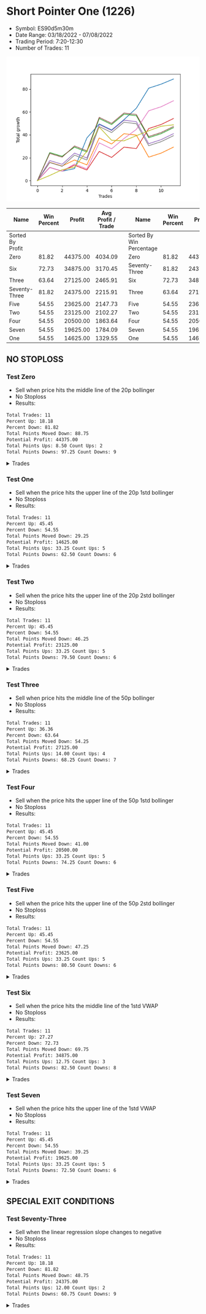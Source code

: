 # Short Pointer One (1226) 
- Symbol: ES90d5m30m
- Date Range: 03/18/2022 - 07/08/2022
- Trading Period: 7:20-12:30
- Number of Trades: 11

![Plot](ShortPointerOne(1226)ES90d5m30m.png)

| Name | Win Percent | Profit | Avg Profit / Trade |     | Name | Win Percent | Profit | Avg Profit / Trade |
| ---- | ----------- | ------ | ------------------ | --- | ---- | ----------- | ------ | ------------------ |
| Sorted By <br> Profit | | | | | Sorted By <br> Win Percentage ||||
| Zero | 81.82 | 44375.00 | 4034.09 |     | Zero | 81.82 | 44375.00 | 4034.09 |
| Six | 72.73 | 34875.00 | 3170.45 |     | Seventy-Three | 81.82 | 24375.00 | 2215.91 |
| Three | 63.64 | 27125.00 | 2465.91 |     | Six | 72.73 | 34875.00 | 3170.45 |
| Seventy-Three | 81.82 | 24375.00 | 2215.91 |     | Three | 63.64 | 27125.00 | 2465.91 |
| Five | 54.55 | 23625.00 | 2147.73 |     | Five | 54.55 | 23625.00 | 2147.73 |
| Two | 54.55 | 23125.00 | 2102.27 |     | Two | 54.55 | 23125.00 | 2102.27 |
| Four | 54.55 | 20500.00 | 1863.64 |     | Four | 54.55 | 20500.00 | 1863.64 |
| Seven | 54.55 | 19625.00 | 1784.09 |     | Seven | 54.55 | 19625.00 | 1784.09 |
| One | 54.55 | 14625.00 | 1329.55 |     | One | 54.55 | 14625.00 | 1329.55 |

## NO STOPLOSS

### Test Zero
* Sell when price hits the middle line of the 20p bollinger
* No Stoploss
* Results:
```
Total Trades: 11
Percent Up: 18.18
Percent Down: 81.82
Total Points Moved Down: 88.75
Potential Profit: 44375.00
Total Points Ups: 8.50 Count Ups: 2
Total Points Downs: 97.25 Count Downs: 9
```

<details><summary>Trades</summary>

<code>In: 2022-04-06 10:55:00		Out: 2022-04-06 11:00:10		Total Position Time: 05:10		Total Move Down: 11.50		Total to Date: 11.50</code> <br />
<code>In: 2022-04-07 12:20:00		Out: 2022-04-07 12:46:00		Total Position Time: 26:00		Total Move Down: -3.25		Total to Date: 8.25</code> <br />
<code>In: 2022-04-20 10:50:00		Out: 2022-04-20 11:13:25		Total Position Time: 23:25		Total Move Down: 2.25		Total to Date: 10.50</code> <br />
<code>In: 2022-04-25 11:55:00		Out: 2022-04-25 12:07:15		Total Position Time: 12:15		Total Move Down: 26.75		Total to Date: 37.25</code> <br />
<code>In: 2022-05-19 12:10:00		Out: 2022-05-19 12:18:20		Total Position Time: 08:20		Total Move Down: 12.25		Total to Date: 49.50</code> <br />
<code>In: 2022-05-24 11:00:00		Out: 2022-05-24 11:30:55		Total Position Time: 30:55		Total Move Down: -5.25		Total to Date: 44.25</code> <br />
<code>In: 2022-05-24 11:15:00		Out: 2022-05-24 11:45:55		Total Position Time: 30:55		Total Move Down: 9.00		Total to Date: 53.25</code> <br />
<code>In: 2022-06-10 11:25:00		Out: 2022-06-10 11:41:20		Total Position Time: 16:20		Total Move Down: 10.00		Total to Date: 63.25</code> <br />
<code>In: 2022-06-15 11:55:00		Out: 2022-06-15 11:58:05		Total Position Time: 03:05		Total Move Down: 17.50		Total to Date: 80.75</code> <br />
<code>In: 2022-06-27 08:30:00		Out: 2022-06-27 09:00:55		Total Position Time: 30:55		Total Move Down: 3.50		Total to Date: 84.25</code> <br />
<code>In: 2022-07-07 12:25:00		Out: 2022-07-07 12:38:25		Total Position Time: 13:25		Total Move Down: 4.50		Total to Date: 88.75</code> <br />


</details>

### Test One
* Sell when the price hits the upper line of the 20p 1std bollinger
* No Stoploss
* Results:
```
Total Trades: 11
Percent Up: 45.45
Percent Down: 54.55
Total Points Moved Down: 29.25
Potential Profit: 14625.00
Total Points Ups: 33.25 Count Ups: 5
Total Points Downs: 62.50 Count Downs: 6
```

<details><summary>Trades</summary>

<code>In: 2022-04-06 10:55:00		Out: 2022-04-06 11:09:45		Total Position Time: 14:45		Total Move Down: 16.00		Total to Date: 16.00</code> <br />
<code>In: 2022-04-07 12:20:00		Out: 2022-04-07 12:46:00		Total Position Time: 26:00		Total Move Down: -3.25		Total to Date: 12.75</code> <br />
<code>In: 2022-04-20 10:50:00		Out: 2022-04-20 11:17:15		Total Position Time: 27:15		Total Move Down: 5.25		Total to Date: 18.00</code> <br />
<code>In: 2022-04-25 11:55:00		Out: 2022-04-25 12:25:55		Total Position Time: 30:55		Total Move Down: -4.25		Total to Date: 13.75</code> <br />
<code>In: 2022-05-19 12:10:00		Out: 2022-05-19 12:24:50		Total Position Time: 14:50		Total Move Down: 23.50		Total to Date: 37.25</code> <br />
<code>In: 2022-05-24 11:00:00		Out: 2022-05-24 11:30:55		Total Position Time: 30:55		Total Move Down: -5.25		Total to Date: 32.00</code> <br />
<code>In: 2022-05-24 11:15:00		Out: 2022-05-24 11:45:55		Total Position Time: 30:55		Total Move Down: 9.00		Total to Date: 41.00</code> <br />
<code>In: 2022-06-10 11:25:00		Out: 2022-06-10 11:55:55		Total Position Time: 30:55		Total Move Down: -1.25		Total to Date: 39.75</code> <br />
<code>In: 2022-06-15 11:55:00		Out: 2022-06-15 12:25:55		Total Position Time: 30:55		Total Move Down: -19.25		Total to Date: 20.50</code> <br />
<code>In: 2022-06-27 08:30:00		Out: 2022-06-27 09:00:55		Total Position Time: 30:55		Total Move Down: 3.50		Total to Date: 24.00</code> <br />
<code>In: 2022-07-07 12:25:00		Out: 2022-07-07 12:46:00		Total Position Time: 21:00		Total Move Down: 5.25		Total to Date: 29.25</code> <br />


</details>

### Test Two
* Sell when the price hits the upper line of the 20p 2std bollinger
* No Stoploss
* Results:
```
Total Trades: 11
Percent Up: 45.45
Percent Down: 54.55
Total Points Moved Down: 46.25
Potential Profit: 23125.00
Total Points Ups: 33.25 Count Ups: 5
Total Points Downs: 79.50 Count Downs: 6
```

<details><summary>Trades</summary>

<code>In: 2022-04-06 10:55:00		Out: 2022-04-06 11:15:15		Total Position Time: 20:15		Total Move Down: 24.50		Total to Date: 24.50</code> <br />
<code>In: 2022-04-07 12:20:00		Out: 2022-04-07 12:46:00		Total Position Time: 26:00		Total Move Down: -3.25		Total to Date: 21.25</code> <br />
<code>In: 2022-04-20 10:50:00		Out: 2022-04-20 11:19:15		Total Position Time: 29:15		Total Move Down: 8.00		Total to Date: 29.25</code> <br />
<code>In: 2022-04-25 11:55:00		Out: 2022-04-25 12:25:55		Total Position Time: 30:55		Total Move Down: -4.25		Total to Date: 25.00</code> <br />
<code>In: 2022-05-19 12:10:00		Out: 2022-05-19 12:40:55		Total Position Time: 30:55		Total Move Down: 29.25		Total to Date: 54.25</code> <br />
<code>In: 2022-05-24 11:00:00		Out: 2022-05-24 11:30:55		Total Position Time: 30:55		Total Move Down: -5.25		Total to Date: 49.00</code> <br />
<code>In: 2022-05-24 11:15:00		Out: 2022-05-24 11:45:55		Total Position Time: 30:55		Total Move Down: 9.00		Total to Date: 58.00</code> <br />
<code>In: 2022-06-10 11:25:00		Out: 2022-06-10 11:55:55		Total Position Time: 30:55		Total Move Down: -1.25		Total to Date: 56.75</code> <br />
<code>In: 2022-06-15 11:55:00		Out: 2022-06-15 12:25:55		Total Position Time: 30:55		Total Move Down: -19.25		Total to Date: 37.50</code> <br />
<code>In: 2022-06-27 08:30:00		Out: 2022-06-27 09:00:55		Total Position Time: 30:55		Total Move Down: 3.50		Total to Date: 41.00</code> <br />
<code>In: 2022-07-07 12:25:00		Out: 2022-07-07 12:46:00		Total Position Time: 21:00		Total Move Down: 5.25		Total to Date: 46.25</code> <br />


</details>

### Test Three
* Sell when price hits the middle line of the 50p bollinger
* No Stoploss
* Results:
```
Total Trades: 11
Percent Up: 36.36
Percent Down: 63.64
Total Points Moved Down: 54.25
Potential Profit: 27125.00
Total Points Ups: 14.00 Count Ups: 4
Total Points Downs: 68.25 Count Downs: 7
```

<details><summary>Trades</summary>

<code>In: 2022-04-06 10:55:00		Out: 2022-04-06 11:08:35		Total Position Time: 13:35		Total Move Down: 11.50		Total to Date: 11.50</code> <br />
<code>In: 2022-04-07 12:20:00		Out: 2022-04-07 12:46:00		Total Position Time: 26:00		Total Move Down: -3.25		Total to Date: 8.25</code> <br />
<code>In: 2022-04-20 10:50:00		Out: 2022-04-20 11:17:15		Total Position Time: 27:15		Total Move Down: 5.25		Total to Date: 13.50</code> <br />
<code>In: 2022-04-25 11:55:00		Out: 2022-04-25 12:25:55		Total Position Time: 30:55		Total Move Down: -4.25		Total to Date: 9.25</code> <br />
<code>In: 2022-05-19 12:10:00		Out: 2022-05-19 12:21:15		Total Position Time: 11:15		Total Move Down: 16.25		Total to Date: 25.50</code> <br />
<code>In: 2022-05-24 11:00:00		Out: 2022-05-24 11:30:55		Total Position Time: 30:55		Total Move Down: -5.25		Total to Date: 20.25</code> <br />
<code>In: 2022-05-24 11:15:00		Out: 2022-05-24 11:45:55		Total Position Time: 30:55		Total Move Down: 9.00		Total to Date: 29.25</code> <br />
<code>In: 2022-06-10 11:25:00		Out: 2022-06-10 11:55:55		Total Position Time: 30:55		Total Move Down: -1.25		Total to Date: 28.00</code> <br />
<code>In: 2022-06-15 11:55:00		Out: 2022-06-15 11:58:05		Total Position Time: 03:05		Total Move Down: 17.50		Total to Date: 45.50</code> <br />
<code>In: 2022-06-27 08:30:00		Out: 2022-06-27 09:00:55		Total Position Time: 30:55		Total Move Down: 3.50		Total to Date: 49.00</code> <br />
<code>In: 2022-07-07 12:25:00		Out: 2022-07-07 12:46:00		Total Position Time: 21:00		Total Move Down: 5.25		Total to Date: 54.25</code> <br />


</details>

### Test Four
* Sell when the price hits the upper line of the 50p 1std bollinger
* No Stoploss
* Results:
```
Total Trades: 11
Percent Up: 45.45
Percent Down: 54.55
Total Points Moved Down: 41.00
Potential Profit: 20500.00
Total Points Ups: 33.25 Count Ups: 5
Total Points Downs: 74.25 Count Downs: 6
```

<details><summary>Trades</summary>

<code>In: 2022-04-06 10:55:00		Out: 2022-04-06 11:11:20		Total Position Time: 16:20		Total Move Down: 17.50		Total to Date: 17.50</code> <br />
<code>In: 2022-04-07 12:20:00		Out: 2022-04-07 12:46:00		Total Position Time: 26:00		Total Move Down: -3.25		Total to Date: 14.25</code> <br />
<code>In: 2022-04-20 10:50:00		Out: 2022-04-20 11:20:55		Total Position Time: 30:55		Total Move Down: 9.75		Total to Date: 24.00</code> <br />
<code>In: 2022-04-25 11:55:00		Out: 2022-04-25 12:25:55		Total Position Time: 30:55		Total Move Down: -4.25		Total to Date: 19.75</code> <br />
<code>In: 2022-05-19 12:10:00		Out: 2022-05-19 12:30:05		Total Position Time: 20:05		Total Move Down: 29.25		Total to Date: 49.00</code> <br />
<code>In: 2022-05-24 11:00:00		Out: 2022-05-24 11:30:55		Total Position Time: 30:55		Total Move Down: -5.25		Total to Date: 43.75</code> <br />
<code>In: 2022-05-24 11:15:00		Out: 2022-05-24 11:45:55		Total Position Time: 30:55		Total Move Down: 9.00		Total to Date: 52.75</code> <br />
<code>In: 2022-06-10 11:25:00		Out: 2022-06-10 11:55:55		Total Position Time: 30:55		Total Move Down: -1.25		Total to Date: 51.50</code> <br />
<code>In: 2022-06-15 11:55:00		Out: 2022-06-15 12:25:55		Total Position Time: 30:55		Total Move Down: -19.25		Total to Date: 32.25</code> <br />
<code>In: 2022-06-27 08:30:00		Out: 2022-06-27 09:00:55		Total Position Time: 30:55		Total Move Down: 3.50		Total to Date: 35.75</code> <br />
<code>In: 2022-07-07 12:25:00		Out: 2022-07-07 12:46:00		Total Position Time: 21:00		Total Move Down: 5.25		Total to Date: 41.00</code> <br />


</details>

### Test Five
* Sell when the price hits the upper line of the 50p 2std bollinger
* No Stoploss
* Results:
```
Total Trades: 11
Percent Up: 45.45
Percent Down: 54.55
Total Points Moved Down: 47.25
Potential Profit: 23625.00
Total Points Ups: 33.25 Count Ups: 5
Total Points Downs: 80.50 Count Downs: 6
```

<details><summary>Trades</summary>

<code>In: 2022-04-06 10:55:00		Out: 2022-04-06 11:15:05		Total Position Time: 20:05		Total Move Down: 23.75		Total to Date: 23.75</code> <br />
<code>In: 2022-04-07 12:20:00		Out: 2022-04-07 12:46:00		Total Position Time: 26:00		Total Move Down: -3.25		Total to Date: 20.50</code> <br />
<code>In: 2022-04-20 10:50:00		Out: 2022-04-20 11:20:55		Total Position Time: 30:55		Total Move Down: 9.75		Total to Date: 30.25</code> <br />
<code>In: 2022-04-25 11:55:00		Out: 2022-04-25 12:25:55		Total Position Time: 30:55		Total Move Down: -4.25		Total to Date: 26.00</code> <br />
<code>In: 2022-05-19 12:10:00		Out: 2022-05-19 12:40:55		Total Position Time: 30:55		Total Move Down: 29.25		Total to Date: 55.25</code> <br />
<code>In: 2022-05-24 11:00:00		Out: 2022-05-24 11:30:55		Total Position Time: 30:55		Total Move Down: -5.25		Total to Date: 50.00</code> <br />
<code>In: 2022-05-24 11:15:00		Out: 2022-05-24 11:45:55		Total Position Time: 30:55		Total Move Down: 9.00		Total to Date: 59.00</code> <br />
<code>In: 2022-06-10 11:25:00		Out: 2022-06-10 11:55:55		Total Position Time: 30:55		Total Move Down: -1.25		Total to Date: 57.75</code> <br />
<code>In: 2022-06-15 11:55:00		Out: 2022-06-15 12:25:55		Total Position Time: 30:55		Total Move Down: -19.25		Total to Date: 38.50</code> <br />
<code>In: 2022-06-27 08:30:00		Out: 2022-06-27 09:00:55		Total Position Time: 30:55		Total Move Down: 3.50		Total to Date: 42.00</code> <br />
<code>In: 2022-07-07 12:25:00		Out: 2022-07-07 12:46:00		Total Position Time: 21:00		Total Move Down: 5.25		Total to Date: 47.25</code> <br />


</details>

### Test Six
* Sell when the price hits the middle line of the 1std VWAP
* No Stoploss
* Results:
```
Total Trades: 11
Percent Up: 27.27
Percent Down: 72.73
Total Points Moved Down: 69.75
Potential Profit: 34875.00
Total Points Ups: 12.75 Count Ups: 3
Total Points Downs: 82.50 Count Downs: 8
```

<details><summary>Trades</summary>

<code>In: 2022-04-06 10:55:00		Out: 2022-04-06 11:00:10		Total Position Time: 05:10		Total Move Down: 11.50		Total to Date: 11.50</code> <br />
<code>In: 2022-04-07 12:20:00		Out: 2022-04-07 12:46:00		Total Position Time: 26:00		Total Move Down: -3.25		Total to Date: 8.25</code> <br />
<code>In: 2022-04-20 10:50:00		Out: 2022-04-20 11:18:20		Total Position Time: 28:20		Total Move Down: 6.25		Total to Date: 14.50</code> <br />
<code>In: 2022-04-25 11:55:00		Out: 2022-04-25 12:25:55		Total Position Time: 30:55		Total Move Down: -4.25		Total to Date: 10.25</code> <br />
<code>In: 2022-05-19 12:10:00		Out: 2022-05-19 12:24:45		Total Position Time: 14:45		Total Move Down: 22.75		Total to Date: 33.00</code> <br />
<code>In: 2022-05-24 11:00:00		Out: 2022-05-24 11:30:55		Total Position Time: 30:55		Total Move Down: -5.25		Total to Date: 27.75</code> <br />
<code>In: 2022-05-24 11:15:00		Out: 2022-05-24 11:45:55		Total Position Time: 30:55		Total Move Down: 9.00		Total to Date: 36.75</code> <br />
<code>In: 2022-06-10 11:25:00		Out: 2022-06-10 11:28:30		Total Position Time: 03:30		Total Move Down: 8.00		Total to Date: 44.75</code> <br />
<code>In: 2022-06-15 11:55:00		Out: 2022-06-15 11:57:55		Total Position Time: 02:55		Total Move Down: 16.25		Total to Date: 61.00</code> <br />
<code>In: 2022-06-27 08:30:00		Out: 2022-06-27 09:00:55		Total Position Time: 30:55		Total Move Down: 3.50		Total to Date: 64.50</code> <br />
<code>In: 2022-07-07 12:25:00		Out: 2022-07-07 12:46:00		Total Position Time: 21:00		Total Move Down: 5.25		Total to Date: 69.75</code> <br />


</details>

### Test Seven
* Sell when the price hits the upper line of the 1std VWAP
* No Stoploss
* Results:
```
Total Trades: 11
Percent Up: 45.45
Percent Down: 54.55
Total Points Moved Down: 39.25
Potential Profit: 19625.00
Total Points Ups: 33.25 Count Ups: 5
Total Points Downs: 72.50 Count Downs: 6
```

<details><summary>Trades</summary>

<code>In: 2022-04-06 10:55:00		Out: 2022-04-06 11:09:40		Total Position Time: 14:40		Total Move Down: 15.75		Total to Date: 15.75</code> <br />
<code>In: 2022-04-07 12:20:00		Out: 2022-04-07 12:46:00		Total Position Time: 26:00		Total Move Down: -3.25		Total to Date: 12.50</code> <br />
<code>In: 2022-04-20 10:50:00		Out: 2022-04-20 11:20:55		Total Position Time: 30:55		Total Move Down: 9.75		Total to Date: 22.25</code> <br />
<code>In: 2022-04-25 11:55:00		Out: 2022-04-25 12:25:55		Total Position Time: 30:55		Total Move Down: -4.25		Total to Date: 18.00</code> <br />
<code>In: 2022-05-19 12:10:00		Out: 2022-05-19 12:40:55		Total Position Time: 30:55		Total Move Down: 29.25		Total to Date: 47.25</code> <br />
<code>In: 2022-05-24 11:00:00		Out: 2022-05-24 11:30:55		Total Position Time: 30:55		Total Move Down: -5.25		Total to Date: 42.00</code> <br />
<code>In: 2022-05-24 11:15:00		Out: 2022-05-24 11:45:55		Total Position Time: 30:55		Total Move Down: 9.00		Total to Date: 51.00</code> <br />
<code>In: 2022-06-10 11:25:00		Out: 2022-06-10 11:55:55		Total Position Time: 30:55		Total Move Down: -1.25		Total to Date: 49.75</code> <br />
<code>In: 2022-06-15 11:55:00		Out: 2022-06-15 12:25:55		Total Position Time: 30:55		Total Move Down: -19.25		Total to Date: 30.50</code> <br />
<code>In: 2022-06-27 08:30:00		Out: 2022-06-27 09:00:55		Total Position Time: 30:55		Total Move Down: 3.50		Total to Date: 34.00</code> <br />
<code>In: 2022-07-07 12:25:00		Out: 2022-07-07 12:46:00		Total Position Time: 21:00		Total Move Down: 5.25		Total to Date: 39.25</code> <br />


</details>

## SPECIAL EXIT CONDITIONS 

### Test Seventy-Three
* Sell when the linear regression slope changes to negative
* No Stoploss
* Results:
```
Total Trades: 11
Percent Up: 18.18
Percent Down: 81.82
Total Points Moved Down: 48.75
Potential Profit: 24375.00
Total Points Ups: 12.00 Count Ups: 2
Total Points Downs: 60.75 Count Downs: 9
```

<details><summary>Trades</summary>

<code>In: 2022-04-06 10:55:00		Out: 2022-04-06 10:58:05		Total Position Time: 03:05		Total Move Down: 4.50		Total to Date: 4.50</code> <br />
<code>In: 2022-04-07 12:20:00		Out: 2022-04-07 12:24:05		Total Position Time: 04:05		Total Move Down: 5.00		Total to Date: 9.50</code> <br />
<code>In: 2022-04-20 10:50:00		Out: 2022-04-20 10:53:05		Total Position Time: 03:05		Total Move Down: 2.25		Total to Date: 11.75</code> <br />
<code>In: 2022-04-25 11:55:00		Out: 2022-04-25 12:01:05		Total Position Time: 06:05		Total Move Down: 14.00		Total to Date: 25.75</code> <br />
<code>In: 2022-05-19 12:10:00		Out: 2022-05-19 12:24:05		Total Position Time: 14:05		Total Move Down: 21.00		Total to Date: 46.75</code> <br />
<code>In: 2022-05-24 11:00:00		Out: 2022-05-24 11:14:05		Total Position Time: 14:05		Total Move Down: -11.50		Total to Date: 35.25</code> <br />
<code>In: 2022-05-24 11:15:00		Out: 2022-05-24 11:26:05		Total Position Time: 11:05		Total Move Down: -0.50		Total to Date: 34.75</code> <br />
<code>In: 2022-06-10 11:25:00		Out: 2022-06-10 11:28:05		Total Position Time: 03:05		Total Move Down: 4.50		Total to Date: 39.25</code> <br />
<code>In: 2022-06-15 11:55:00		Out: 2022-06-15 12:17:05		Total Position Time: 22:05		Total Move Down: 4.25		Total to Date: 43.50</code> <br />
<code>In: 2022-06-27 08:30:00		Out: 2022-06-27 08:34:05		Total Position Time: 04:05		Total Move Down: 4.00		Total to Date: 47.50</code> <br />
<code>In: 2022-07-07 12:25:00		Out: 2022-07-07 12:28:05		Total Position Time: 03:05		Total Move Down: 1.25		Total to Date: 48.75</code> <br />


</details>